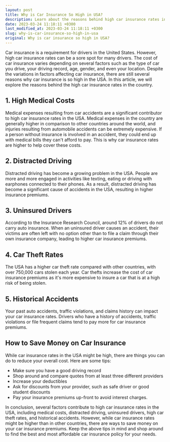```yaml
---
layout: post
title: Why is Car Insurance So High in USA?
description: Learn about the reasons behind high car insurance rates in the United States and how you can save money on your auto insurance premium.
date: 2023-03-24 11:18:11 +0300
last_modified_at: 2023-03-24 11:18:11 +0300
slug: why-is-car-insurance-so-high-in-usa
original: Why is car insurance so high in USA?
---
```

Car insurance is a requirement for drivers in the United States. However, high car insurance rates can be a sore spot for many drivers. The cost of car insurance varies depending on several factors such as the type of car you drive, your driving record, age, gender, and even your location. Despite the variations in factors affecting car insurance, there are still several reasons why car insurance is so high in the USA. In this article, we will explore the reasons behind the high car insurance rates in the country.

## 1. High Medical Costs

Medical expenses resulting from car accidents are a significant contributor to high car insurance rates in the USA. Medical expenses in the country are generally higher in comparison to other countries around the world, and injuries resulting from automobile accidents can be extremely expensive. If a person without insurance is involved in an accident, they could end up with medical bills they can't afford to pay. This is why car insurance rates are higher to help cover these costs.

## 2. Distracted Driving

Distracted driving has become a growing problem in the USA. People are more and more engaged in activities like texting, eating or driving with earphones connected to their phones. As a result, distracted driving has become a significant cause of accidents in the USA, resulting in higher insurance premiums.

## 3. Uninsured Drivers

According to the Insurance Research Council, around 12% of drivers do not carry auto insurance. When an uninsured driver causes an accident, their victims are often left with no option other than to file a claim through their own insurance company, leading to higher car insurance premiums.

## 4. Car Theft Rates

The USA has a higher car theft rate compared with other countries, with over 750,000 cars stolen each year. Car thefts increase the cost of car insurance premiums as it's more expensive to insure a car that is at a high risk of being stolen.

## 5. Historical Accidents

Your past auto accidents, traffic violations, and claims history can impact your car insurance rates. Drivers who have a history of accidents, traffic violations or file frequent claims tend to pay more for car insurance premiums.

## How to Save Money on Car Insurance

While car insurance rates in the USA might be high, there are things you can do to reduce your overall cost. Here are some tips:

- Make sure you have a good driving record
- Shop around and compare quotes from at least three different providers
- Increase your deductibles
- Ask for discounts from your provider, such as safe driver or good student discounts
- Pay your insurance premiums up-front to avoid interest charges.

In conclusion, several factors contribute to high car insurance rates in the USA, including medical costs, distracted driving, uninsured drivers, high car theft rates, and historical accidents. However, while car insurance rates might be higher than in other countries, there are ways to save money on your car insurance premiums. Keep the above tips in mind and shop around to find the best and most affordable car insurance policy for your needs.
